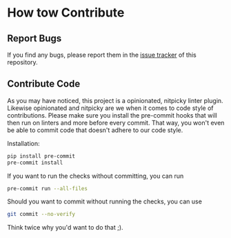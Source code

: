 How tow Contribute
==================

## Report Bugs
If you find any bugs, please report them in the
[issue tracker](https://github.com/robsdedude/flake8-picky-parentheses/issues)
of this repository.


## Contribute Code
As you may have noticed, this project is a opinionated, nitpicky linter plugin.
Likewise opinionated and nitpicky are we when it comes to code style of
contributions. Please make sure you install the pre-commit hooks that will then
run on linters and more before every commit. That way, you won't even be able
to commit code that doesn't adhere to our code style.

Installation:
```bash
pip install pre-commit
pre-commit install
```

If you want to run the checks without committing, you can run
```bash
pre-commit run --all-files
```

Should you want to commit without running the checks, you can use
```bash
git commit --no-verify
```
Think twice why you'd want to do that ;).
